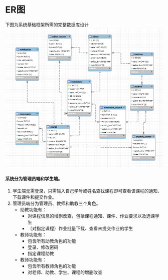 # ER图
下图为系统基础框架所需的完整数据库设计
![](database-ER.png)
#### 系统分为管理员端和学生端。<br/>
1. 学生端无需登录，只需输入自己学号或姓名查找课程即可查看该课程的通知、下载课件和提交作业。
2. 管理员端分为管理员、教师和助教三个角色。
    - 助教功能有：
        - 对课程信息的增删改查，包括课程通知、课件、作业要求以及选课学生
        - （对指定课程）作业批量下载、查看未提交作业的学生
    - 教师功能有：
        - 包含所有助教角色的功能
        - 登录、修改密码
        - 指定课程助教
    - 教师功能有：
        - 包含所有教师角色的功能
        - 对老师、助教、学生、课程的增删改查
